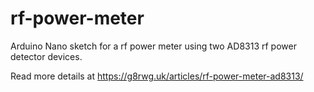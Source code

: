 # rf-power-meter
Arduino Nano sketch for a rf power meter using two AD8313 rf power detector devices.

Read more details at https://g8rwg.uk/articles/rf-power-meter-ad8313/
